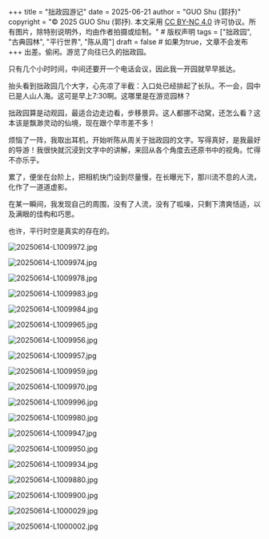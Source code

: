 +++
title = "拙政园游记"
date = 2025-06-21
author = "GUO Shu (郭抒)"
copyright = "© 2025 GUO Shu (郭抒). 本文采用 [CC BY-NC 4.0](https://creativecommons.org/licenses/by-nc/4.0/) 许可协议。所有图片，除特别说明外，均由作者拍摄或绘制。"  # 版权声明
tags = ["拙政园", "古典园林", "平行世界", "陈从周"]
draft = false  # 如果为true，文章不会发布
+++
出差。偷闲。游览了向往已久的拙政园。

只有几个小时时间，中间还要开一个电话会议，因此我一开园就早早抵达。

抬头看到拙政园几个大字，心先凉了半截：入口处已经排起了长队。不一会，园中已是人山人海。这可是早上7:30啊。这哪里是在游览园林？

拙政园算是动观园，最适合边走边看，步移景异。这人都挪不动窝，还怎么看？这本该是飘渺灵动的仙境，现在跟个早市差不多！

烦恼了一阵，我取出耳机，开始听陈从周关于拙政园的文字。写得真好，是我最好的导游！我很快就沉浸到文字中的讲解，来回从各个角度去还原书中的视角。忙得不亦乐乎。

累了，便坐在台阶上，把相机快门设到尽量慢，在长曝光下，那川流不息的人流，化作了一道道虚影。

在某一瞬间，我发现自己的周围，没有了人流，没有了呱噪，只剩下清爽恬适，以及满眼的佳构和巧思。

也许，平行时空是真实的存在的。



![20250614-L1009972.jpg](/images/2025-06-14-zhuozhengyuan/20250614-L1009972.jpg)

![20250614-L1009974.jpg](/images/2025-06-14-zhuozhengyuan/20250614-L1009974.jpg)

![20250614-L1009978.jpg](/images/2025-06-14-zhuozhengyuan/20250614-L1009978.jpg)

![20250614-L1009983.jpg](/images/2025-06-14-zhuozhengyuan/20250614-L1009983.jpg)

![20250614-L1009984.jpg](/images/2025-06-14-zhuozhengyuan/20250614-L1009984.jpg)

![20250614-L1009965.jpg](/images/2025-06-14-zhuozhengyuan/20250614-L1009965.jpg)

![20250614-L1009956.jpg](/images/2025-06-14-zhuozhengyuan/20250614-L1009956.jpg)

![20250614-L1009957.jpg](/images/2025-06-14-zhuozhengyuan/20250614-L1009957.jpg)

![20250614-L1009959.jpg](/images/2025-06-14-zhuozhengyuan/20250614-L1009959.jpg)

![20250614-L1009970.jpg](/images/2025-06-14-zhuozhengyuan/20250614-L1009970.jpg)

![20250614-L1009996.jpg](/images/2025-06-14-zhuozhengyuan/20250614-L1009996.jpg)

![20250614-L1009980.jpg](/images/2025-06-14-zhuozhengyuan/20250614-L1009980.jpg)

![20250614-L1009947.jpg](/images/2025-06-14-zhuozhengyuan/20250614-L1009947.jpg)

![20250614-L1009950.jpg](/images/2025-06-14-zhuozhengyuan/20250614-L1009950.jpg)

![20250614-L1009934.jpg](/images/2025-06-14-zhuozhengyuan/20250614-L1009934.jpg)

![20250614-L1009880.jpg](/images/2025-06-14-zhuozhengyuan/20250614-L1009880.jpg)

![20250614-L1009900.jpg](/images/2025-06-14-zhuozhengyuan/20250614-L1009900.jpg)

![20250614-L1000029.jpg](/images/2025-06-14-zhuozhengyuan/20250614-L1000029.jpg)

![20250614-L1000002.jpg](/images/2025-06-14-zhuozhengyuan/20250614-L1000002.jpg)
